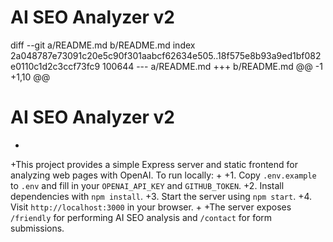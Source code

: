 # AI SEO Analyzer v2
diff --git a/README.md b/README.md
index 2a048787e73091c20e5c90f301aabcf62634e505..18f575e8b93a9ed1bf082e0110c1d2c3ccf73fc9 100644
--- a/README.md
+++ b/README.md
@@ -1 +1,10 @@
 # AI SEO Analyzer v2
+
+This project provides a simple Express server and static frontend for analyzing web pages with OpenAI. To run locally:
+
+1. Copy `.env.example` to `.env` and fill in your `OPENAI_API_KEY` and `GITHUB_TOKEN`.
+2. Install dependencies with `npm install`.
+3. Start the server using `npm start`.
+4. Visit `http://localhost:3000` in your browser.
+
+The server exposes `/friendly` for performing AI SEO analysis and `/contact` for form submissions.
